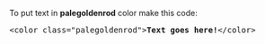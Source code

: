 To put text in <b>palegoldenrod</b> color make this code:
<pre>&lt;color class="palegoldenrod"&gt;<b>Text goes here!</b>&lt;/color&gt;</pre>
